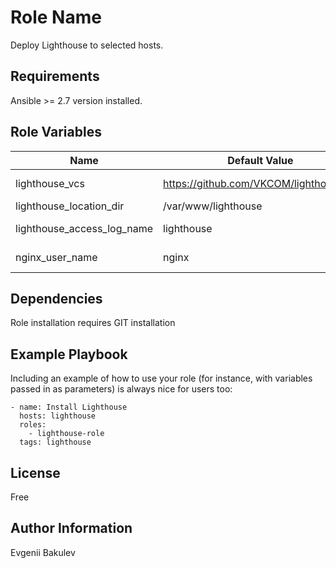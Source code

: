 Role Name
=========

Deploy Lighthouse to selected hosts.

Requirements
------------

Ansible >= 2.7 version installed.

Role Variables
--------------

| Name                       | Default Value                           | Description     |
|----------------------------|-----------------------------------------|-----------------|
| lighthouse_vcs             | https://github.com/VKCOM/lighthouse.git | Download source |
| lighthouse_location_dir    | /var/www/lighthouse                     | Install path    |
| lighthouse_access_log_name | lighthouse                              | Access log name |
| nginx_user_name            | nginx                                   | Nginx user name |

Dependencies
------------

Role installation requires GIT installation

Example Playbook
----------------

Including an example of how to use your role (for instance, with variables passed in as parameters) is always nice for users too:

    - name: Install Lighthouse
      hosts: lighthouse
      roles:
        - lighthouse-role
      tags: lighthouse

License
-------

Free

Author Information
------------------
Evgenii Bakulev